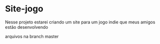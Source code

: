 # Site-jogo
Nesse projeto estarei criando um site para um jogo indie que meus amigos estão desenvolvendo

arquivos na branch master
